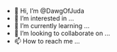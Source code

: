 - 👋 Hi, I’m @DawgOfJuda
- 👀 I’m interested in ...
- 🌱 I’m currently learning ...
- 💞️ I’m looking to collaborate on ...
- 📫 How to reach me ...

<!---
DawgOfJuda/DawgOfJuda is a ✨ special ✨ repository because its `README.md` (this file) appears on your GitHub profile.
You can click the Preview link to take a look at your changes.
--->
